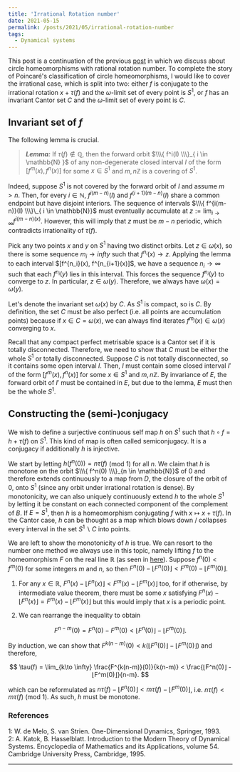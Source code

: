 ```yaml
---
title: 'Irrational Rotation number'
date: 2021-05-15
permalink: /posts/2021/05/irrational-rotation-number
tags:
  - Dynamical systems
---
```


This post is a continuation of the previous [post](/posts/2021/05/rotation-number) in which we discuss about circle homeomorphisms with rational rotation number. To complete the story of Poincaré's classification of circle homeomorphisms, I would like to cover the irrational case, which is split into two: either $f$ is conjugate to the irrational rotation $x+\tau(f)$ and the $\omega$-limit set of every point is $S^1$, or $f$ has an invariant Cantor set $C$ and the $\omega$-limit set of every point is $C$.

## Invariant set of $f$

The following lemma is crucial.

> **_Lemma:_** If $\tau(f) \not\in \mathbb{Q}$, then the forward orbit $\\\{ f^i(I) \\\}_{ i \in \mathbb{N} }$ of any non-degenerate closed interval $I$ of the form $[f^m(x), f^n(x)]$ for some $x \in S^1$ and $m,n \mathbb{Z}$ is a covering of $S^1$.

Indeed, suppose $S^1$ is not covered by the forward orbit of $I$ and assume $m>n$. Then, for every $i \in \mathbb{N}$, $f^{i(m-n)}(I)$ and $f^{(i+1)(m-n)}(I)$ share a common endpoint but have disjoint interiors. The sequence of intervals $\\\{ f^{i(m-n)}(I) \\\}\_{ i \in \mathbb{N}}$ must eventually accumulate at $z:= \lim_{i \to \infty} f^{i(m-n)(x)}$. However, this will imply that $z$ must be $m-n$ periodic, which contradicts irrationality of $\tau(f)$.

Pick any two points $x$ and $y$ on $S^1$ having two distinct orbits. Let $z \in \omega(x)$, so there is some sequence $m_i \to infty$ such that $f^{n_i}(x) \to z$. Applying the lemma to each interval $[f^{n_i}(x), f^{n_{i+1}(x)]$, we have a sequence $n_i \to \infty$ such that each $f^{n_i}(y)$ lies in this interval. This forces the sequence $f^{n_i}(y)$ to converge to $z$. In particular, $z \in \omega(y)$. Therefore, we always have $\omega(x)=\omega(y)$.

Let's denote the invariant set $\omega(x)$ by $C$. As $S^1$ is compact, so is $C$. By definition, the set $C$ must be also perfect (i.e. all points are accumulation points) because if $x \in C = \omega(x)$, we can always find iterates $f^{m_j}(x) \in \omega(x)$ converging to $x$.

Recall that any compact perfect metrisable space is a Cantor set if it is totally disconnected. Therefore, we need to show that $C$ must be either the whole $S^1$ or totally disconnected. Suppose $C$ is not totally disconnected, so it contains some open interval $I$. Then, $I$ must contain some closed interval $I'$ of the form $[f^m(x), f^n(x)]$ for some $x \in S^1$ and $m,n \mathbb{Z}$. By invariance of $E$, the forward orbit of $I'$ must be contained in $E$, but due to the lemma, $E$ must then be the whole $S^1$.

## Constructing the (semi-)conjugacy

We wish to define a surjective continuous self map $h$ on $S^1$ such that $h\circ f = h + \tau(f)$ on $S^1$. This kind of map is often called semiconjugacy. It is a conjugacy if additionally $h$ is injective.

We start by letting $h(f^n(0))=n\tau(f)$ (mod $1$) for all $n$. We claim that $h$ is monotone on the orbit $\\\{ f^n(0) \\\}_{n \in \mathbb{N}}$ of $0$ and therefore extends continuously to a map from $D$, the closure of the orbit of $0$, onto $S^1$ (since any orbit under irrational rotation is dense). By monotonicity, we can also uniquely continuously extend $h$ to the whole $S^1$ by letting it be constant on each connected component of the complement of $B$. If $E=S^1$, then $h$ is a homeomorphism conjugating $f$ with $x\mapsto x+\tau(f)$. In the Cantor case, $h$ can be thought as a map which blows down / collapses every interval in the set $S^1\backslash C$ into points.

We are left to show the monotonicity of $h$ is true. We can resort to the number one method we always use in this topic, namely lifting $f$ to the homeomorphism $F$ on the real line $\mathbb{R}$ (as seen in [here](/posts/2021/05/rotation-number)). Suppose $f^n(0) < f^m(0)$ for some integers $m$ and $n$, so then $F^n(0) - ⌊F^n(0)⌋ <  F^m(0) - ⌊F^m(0)⌋$.

1. For any $x \in \mathbb{R}$, $F^n(x) - ⌊F^n(x)⌋ <  F^m(x) - ⌊F^m(x)⌋$ too, for if otherwise, by intermediate value theorem, there must be some $x$ satisfying $F^n(x) - ⌊F^n(x)⌋ = F^m(x) - ⌊F^m(x)⌋$ but this would imply that $x$ is a periodic point.

2. We can rearrange the inequality to obtain

$$
F^{n-m}(0) = F^n(0) - F^m(0) < ⌊F^n(0)⌋ - ⌊F^m(0)⌋.
$$

By induction, we can show that $F^{k(n-m)}(0) < k ( ⌊F^n(0)⌋ - ⌊F^m(0)⌋ )$ and therefore,

$$
\tau(f) = \lim_{k\to \infty} \frac{F^{k(n-m)}(0)}{k(n-m)} < \frac{⌊F^n(0)⌋ - ⌊F^m(0)⌋}{n-m}.
$$

which can be reformulated as $n\tau(f) - ⌊F^n(0)⌋ < m\tau(f) - ⌊F^m(0)⌋$, i.e. $n\tau(f)<m\tau(f)$ (mod 1). As such, $h$ must be monotone.


### References

<a name="fn1">1</a>: W. de Melo, S. van Strien. One-Dimensional Dynamics, Springer, 1993.  
<a name="fn2">2</a>: A. Katok, B. Hasselblatt. Introduction to the Modern Theory of Dynamical Systems. Encyclopedia of Mathematics and its Applications, volume 54. Cambridge University Press, Cambridge, 1995.  

------

